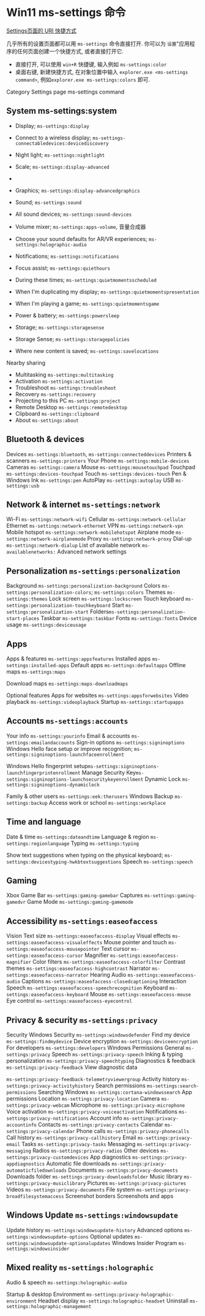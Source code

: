 # Win11 ms-settings 命令

[Settings页面的 URI 快捷方式](https://winaero.com/windows-11-ms-settings-commands-settings-uri-shortcuts)

几乎所有的设置页面都可以用 `ms-settings` 命令直接打开.
你可以为 `设置`"应用程序的任何页面创建一个快捷方式, 或者直接打开它.

+ 直接打开, 可以使用 `win+R` 快捷键, 输入例如 `ms-settings:color`
+ 桌面右键, 新建快捷方式, 在对象位置中输入 `explorer.exe <ms-settings command>`,
例如`explorer.exe ms-settings:colors` 即可.

Category    Settings page   ms-settings command

## System    ms-settings:system

+ Display;    `ms-settings:display`
+ Connect to a wireless display​; `ms-settings-connectabledevices:devicediscovery`
+ Night light​; `ms-settings:nightlight`

+ Scale​;  `ms-settings:display-advanced`
+ 
+ Graphics​;  `ms-settings:display-advancedgraphics`
+ Sound;    `ms-settings:sound`
+ All sound devices​; `ms-settings:sound-devices`
+ Volume mixer​; `ms-settings:apps-volume`, 音量合成器
+ Choose your sound defaults for AR/VR experiences​; `ms-settings:holographic-audio`

+ Notifications;    `ms-settings:notifications`
+ Focus assist;    `ms-settings:quiethours`
+ During these times​; `ms-settings:quietmomentsscheduled`
+ When I'm duplicating my display​;  `ms-settings:quietmomentspresentation`
+ When I'm playing a game​; `ms-settings:quietmomentsgame`
+ Power & battery;    `ms-settings:powersleep`
+ Storage;    `ms-settings:storagesense`
+ Storage Sense​; `ms-settings:storagepolicies`
+ Where new content is saved​; `ms-settings:savelocations`

Nearby sharing

+ Multitasking    `ms-settings:multitasking`
+ Activation    `ms-settings:activation`
+ Troubleshoot    `ms-settings:troubleshoot`
+ Recovery    `ms-settings:recovery`
+ Projecting to this PC    `ms-settings:project`
+ Remote Desktop    `ms-settings:remotedesktop`
+ Clipboard    `ms-settings:clipboard`
+ About    `ms-settings:about`

## Bluetooth & devices

Devices    `ms-settings:bluetooth`, `ms-settings:connecteddevices`
Printers & scanners    `ms-settings:printers`
Your Phone    `ms-settings:mobile-devices`
Cameras    `ms-settings:camera`
Mouse    `ms-settings:mousetouchpad`
Touchpad    `ms-settings:devices-touchpad`
Touch    `ms-settings:devices-touch`
Pen & Windows Ink    `ms-settings:pen`
AutoPlay    `ms-settings:autoplay`
USB    `ms-settings:usb`

## Network & internet `ms-settings:network`

Wi-Fi    `ms-settings:network-wifi`
Cellular    `ms-settings:network-cellular`
Ethernet    `ms-settings:network-ethernet`
VPN    `ms-settings:network-vpn`
Mobile hotspot    `ms-settings:network-mobilehotspot`
Airplane mode    `ms-settings:network-airplanemode`
Proxy    `ms-settings:network-proxy`
Dial-up    `ms-settings:network-dialup`
List of available network    `ms-availablenetworks:`
Advanced network settings

## Personalization `ms-settings:personalization`

Background    `ms-settings:personalization-background`
Colors    `ms-settings:personalization-colors`; `ms-settings:colors`
Themes    `ms-settings:themes`
Lock screen    `ms-settings:lockscreen`
Touch keyboard    `ms-settings:personalization-touchkeyboard`
Start    `ms-settings:personalization-start`
Folders​ `ms-settings:personalization-start-places`
Taskbar    `ms-settings:taskbar`
Fonts    `ms-settings:fonts`
Device usage    `ms-settings:deviceusage`

## Apps

Apps & features    `ms-settings:appsfeatures`
Installed apps    `ms-settings:installed-apps`
Default apps    `ms-settings:defaultapps`
Offline maps    `ms-settings:maps`

Download maps​ `ms-settings:maps-downloadmaps`

Optional features
Apps for websites    `ms-settings:appsforwebsites`
Video playback    `ms-settings:videoplayback`
Startup    `ms-settings:startupapps`

## Accounts    `ms-settings:accounts`

Your info    `ms-settings:yourinfo`
Email & accounts    `ms-settings:emailandaccounts`
Sign-in options    `ms-settings:signinoptions`
Windows Hello face setup or improve recognition​;
`ms-settings:signinoptions-launchfaceenrollment`

Windows Hello fingerprint setup​ `ms-settings:signinoptions-launchfingerprintenrollment`
Manage Security Key​ `ms-settings:signinoptions-launchsecuritykeyenrollment`
Dynamic Lock​ `ms-settings:signinoptions-dynamiclock`

Family & other users    `ms-settings:eek:therusers`
Windows Backup    `ms-settings:backup`
Access work or school    `ms-settings:workplace`

## Time and language

Date & time    `ms-settings:dateandtime`
Language & region    `ms-settings:regionlanguage`
Typing    `ms-settings:typing`

Show text suggestions when typing on the physical keyboard​;
`ms-settings:devicestyping-hwkbtextsuggestions`
Speech    `ms-settings:speech`

## Gaming

Xbox Game Bar    `ms-settings:gaming-gamebar`
Captures    `ms-settings:gaming-gamedvr`
Game Mode    `ms-settings:gaming-gamemode`

## Accessibility `ms-settings:easeofaccess`

Vision
Text size    `ms-settings:easeofaccess-display`
Visual effects    `ms-settings:easeofaccess-visualeffects`
Mouse pointer and touch    `ms-settings:easeofaccess-mousepointer`
Text cursor    `ms-settings:easeofaccess-cursor`
Magnifier    `ms-settings:easeofaccess-magnifier`
Color filters    `ms-settings:easeofaccess-colorfilter`
Contrast themes    `ms-settings:easeofaccess-highcontrast`
Narrator    `ms-settings:easeofaccess-narrator`
Hearing
Audio    `ms-settings:easeofaccess-audio`
Captions    `ms-settings:easeofaccess-closedcaptioning`
Interaction
Speech    `ms-settings:easeofaccess-speechrecognition`
Keyboard    `ms-settings:easeofaccess-keyboard`
Mouse    `ms-settings:easeofaccess-mouse`
Eye control    `ms-settings:easeofaccess-eyecontrol`

## Privacy & security    `ms-settings:privacy`

Security
Windows Security    `ms-settings:windowsdefender`
Find my device    `ms-settings:findmydevice`
Device encryption    `ms-settings:deviceencryption`
For developers    `ms-settings:developers`
Windows Permissions
General    `ms-settings:privacy`
Speech    `ms-settings:privacy-speech`
Inking & typing personalization    `ms-settings:privacy-speechtyping`
Diagnostics & feedback    `ms-settings:privacy-feedback`
View diagnostic data​

`ms-settings:privacy-feedback-telemetryviewergroup`
Activity history    `ms-settings:privacy-activityhistory`
Search permissions    `ms-settings:search-permissions`
Searching Windows    `ms-settings:cortana-windowssearch`
App permissions
Location    `ms-settings:privacy-location`
Camera    `ms-settings:privacy-webcam`
Microphone    `ms-settings:privacy-microphone`
Voice activation    `ms-settings:privacy-voiceactivation`
Notifications    `ms-settings:privacy-notifications`
Account info    `ms-settings:privacy-accountinfo`
Contacts    `ms-settings:privacy-contacts`
Calendar    `ms-settings:privacy-calendar`
Phone calls    `ms-settings:privacy-phonecalls`
Call history    `ms-settings:privacy-callhistory`
Email    `ms-settings:privacy-email`
Tasks    `ms-settings:privacy-tasks`
Messaging    `ms-settings:privacy-messaging`
Radios    `ms-settings:privacy-radios`
Other devices    `ms-settings:privacy-customdevices`
App diagnostics    `ms-settings:privacy-appdiagnostics`
Automatic file downloads    `ms-settings:privacy-automaticfiledownloads`
Documents    `ms-settings:privacy-documents`
Downloads folder    `ms-settings:privacy-downloadsfolder`
Music library    `ms-settings:privacy-musiclibrary`
Pictures    `ms-settings:privacy-pictures`
Videos    `ms-settings:privacy-documents`
File system `ms-settings:privacy-broadfilesystemaccess`
Screenshot borders
Screenshots and apps

## Windows Update  `ms-settings:windowsupdate`

Update history    `ms-settings:windowsupdate-history`
Advanced options    `ms-settings:windowsupdate-options`
Optional updates​  `ms-settings:windowsupdate-optionalupdates`
Windows Insider Program    `ms-settings:windowsinsider`

## Mixed reality `ms-settings:holographic`

Audio & speech    `ms-settings:holographic-audio`

Startup & desktop
Environment    `ms-settings:privacy-holographic-environment`
Headset display    `ms-settings:holographic-headset`
Uninstall    `ms-settings:holographic-management`
